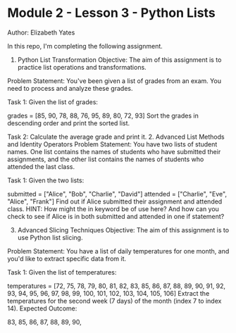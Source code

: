 # Module 2 - Lesson 3 - Python Lists
Author: Elizabeth Yates

In this repo, I'm completing the following assignment. 

1. Python List Transformation
Objective: The aim of this assignment is to practice list operations and transformations.

Problem Statement: You've been given a list of grades from an exam. You need to process and analyze these grades.

Task 1: Given the list of grades:

grades = [85, 90, 78, 88, 76, 95, 89, 80, 72, 93]
Sort the grades in descending order and print the sorted list.

Task 2: Calculate the average grade and print it.
2. Advanced List Methods and Identity Operators
Problem Statement: You have two lists of student names. One list contains the names of students who have submitted their assignments, and the other list contains the names of students who attended the last class.

Task 1: Given the two lists:

submitted = ["Alice", "Bob", "Charlie", "David"]
attended = ["Charlie", "Eve", "Alice", "Frank"]
Find out if Alice submitted their assignment and attended class. HINT: How might the in keyword be of use here? And how can you check to see if Alice is in both submitted and attended in one if statement?

3. Advanced Slicing Techniques
Objective: The aim of this assignment is to use Python list slicing.

Problem Statement: You have a list of daily temperatures for one month, and you'd like to extract specific data from it.

Task 1: Given the list of temperatures:

temperatures = [72, 75, 78, 79, 80, 81, 82, 83, 85, 86, 87, 88, 89, 90, 91, 92, 93, 94, 95, 96, 97, 98, 99, 100, 101, 102, 103, 104, 105, 106]
Extract the temperatures for the second week (7 days) of the month (index 7 to index 14). Expected Outcome:

83, 85, 86, 87, 88, 89, 90,

